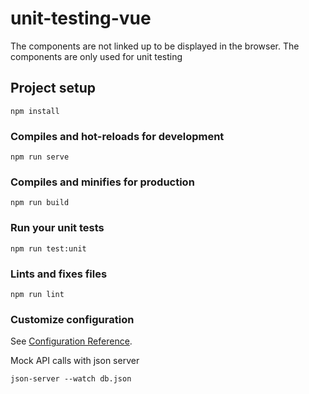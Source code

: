 # unit-testing-vue
The components are not linked up to be displayed in the browser. The components are only used for unit testing
## Project setup
```
npm install
```

### Compiles and hot-reloads for development
```
npm run serve
```

### Compiles and minifies for production
```
npm run build
```

### Run your unit tests
```
npm run test:unit
```

### Lints and fixes files
```
npm run lint
```

### Customize configuration
See [Configuration Reference](https://cli.vuejs.org/config/).

Mock API calls with json server
```
json-server --watch db.json
```
